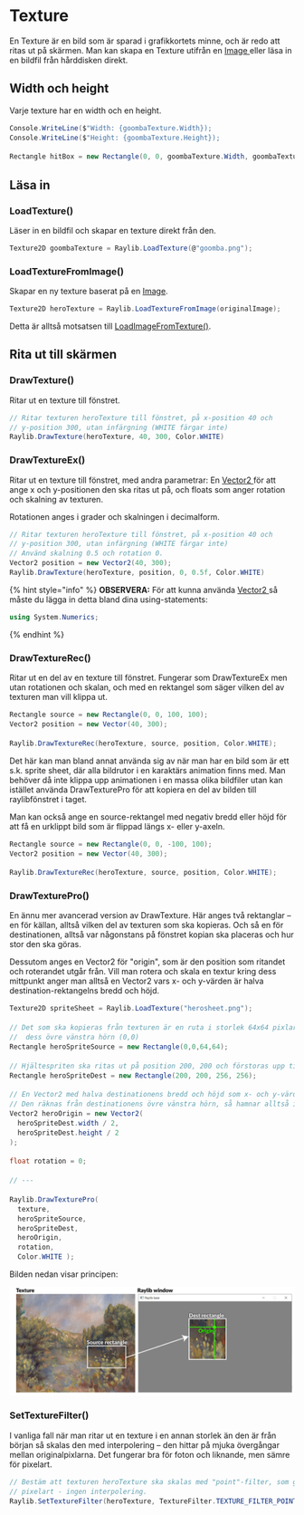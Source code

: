# Texture

En Texture är en bild som är sparad i grafikkortets minne, och är redo att ritas ut på skärmen. Man kan skapa en Texture utifrån en [Image ](image.md)eller läsa in en bildfil från hårddisken direkt.

## Width och height

Varje texture har en width och en height.

```csharp
Console.WriteLine($"Width: {goombaTexture.Width});
Console.WriteLine($"Height: {goombaTexture.Height});

Rectangle hitBox = new Rectangle(0, 0, goombaTexture.Width, goombaTexture.Height);
```

## Läsa in

### LoadTexture()

Läser in en bildfil och skapar en texture direkt från den.

```csharp
Texture2D goombaTexture = Raylib.LoadTexture(@"goomba.png");
```

### LoadTextureFromImage()

Skapar en ny texture baserat på en [Image](image.md).

```csharp
Texture2D heroTexture = Raylib.LoadTextureFromImage(originalImage);
```

Detta är alltså motsatsen till [LoadImageFromTexture()](image.md#loadimagefromtexture).

## Rita ut till skärmen

### DrawTexture()

Ritar ut en texture till fönstret.

```csharp
// Ritar texturen heroTexture till fönstret, på x-position 40 och 
// y-position 300, utan infärgning (WHITE färgar inte)
Raylib.DrawTexture(heroTexture, 40, 300, Color.WHITE)
```

### DrawTextureEx()

Ritar ut en texture till fönstret, med andra parametrar: En [Vector2 ](../../../grundlaggande/vektorer-numerics.md#vector2)för att ange x och y-positionen den ska ritas ut på, och floats som anger rotation och skalning av texturen.

Rotationen anges i grader och skalningen i decimalform.

```csharp
// Ritar texturen heroTexture till fönstret, på x-position 40 och 
// y-position 300, utan infärgning (WHITE färgar inte)
// Använd skalning 0.5 och rotation 0.
Vector2 position = new Vector2(40, 300);
Raylib.DrawTexture(heroTexture, position, 0, 0.5f, Color.WHITE)
```

{% hint style="info" %}
**OBSERVERA:** För att kunna använda [Vector2 ](../../../grundlaggande/vektorer-numerics.md)så måste du lägga in detta bland dina using-statements:

```csharp
using System.Numerics;
```
{% endhint %}

### DrawTextureRec()

Ritar ut en del av en texture till fönstret. Fungerar som DrawTextureEx men utan rotationen och skalan, och med en rektangel som säger vilken del av texturen man vill klippa ut.

```csharp
Rectangle source = new Rectangle(0, 0, 100, 100);
Vector2 position = new Vector(40, 300);

Raylib.DrawTextureRec(heroTexture, source, position, Color.WHITE);
```

Det här kan man bland annat använda sig av när man har en bild som är ett s.k. sprite sheet, där alla bildrutor i en karaktärs animation finns med. Man behöver då inte klippa upp animationen i en massa olika bildfiler utan kan istället använda DrawTexturePro för att kopiera en del av bilden till raylibfönstret i taget.

Man kan också ange en source-rektangel med negativ bredd eller höjd för att få en urklippt bild som är flippad längs x- eller y-axeln.

```csharp
Rectangle source = new Rectangle(0, 0, -100, 100);
Vector2 position = new Vector(40, 300);

Raylib.DrawTextureRec(heroTexture, source, position, Color.WHITE);
```

### DrawTexturePro()

En ännu mer avancerad version av DrawTexture. Här anges två rektanglar – en för källan, alltså vilken del av texturen som ska kopieras. Och så en för destinationen, alltså var någonstans på fönstret kopian ska placeras och hur stor den ska göras.

Dessutom anges en Vector2 för "origin", som är den position som ritandet och roterandet utgår från. Vill man rotera och skala en textur kring dess mittpunkt anger man alltså en Vector2 vars x- och y-värden är halva destination-rektangelns bredd och höjd.

```csharp
Texture2D spriteSheet = Raylib.LoadTexture("herosheet.png");

// Det som ska kopieras från texturen är en ruta i storlek 64x64 pixlar från 
//  dess övre vänstra hörn (0,0)
Rectangle heroSpriteSource = new Rectangle(0,0,64,64);

// Hjältespriten ska ritas ut på position 200, 200 och förstoras upp till 256x256.
Rectangle heroSpriteDest = new Rectangle(200, 200, 256, 256);

// En Vector2 med halva destinationens bredd och höjd som x- och y-värde.
// Den räknas från destinationens övre vänstra hörn, så hamnar alltså i mitten av den.
Vector2 heroOrigin = new Vector2(
  heroSpriteDest.width / 2,
  heroSpriteDest.height / 2
);

float rotation = 0;

// ---

Raylib.DrawTexturePro(
  texture, 
  heroSpriteSource,
  heroSpriteDest,
  heroOrigin,
  rotation,
  Color.WHITE );
```

Bilden nedan visar principen:

![](../../../.gitbook/assets/DrawTexturePro.png)

### SetTextureFilter()

I vanliga fall när man ritar ut en texture i en annan storlek än den är från början så skalas den med interpolering – den hittar på mjuka övergångar mellan originalpixlarna. Det fungerar bra för foton och liknande, men sämre för pixelart.

```csharp
// Bestäm att texturen heroTexture ska skalas med "point"-filter, som ger skarp
// pixelart - ingen interpolering.
Raylib.SetTextureFilter(heroTexture, TextureFilter.TEXTURE_FILTER_POINT);
```
